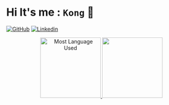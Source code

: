 Hi It's me :  `Kong` 👋
==========================================================================================================================================

<a href="https://medium.com/@nolthawatkong"><img alt="GitHub" src="https://img.shields.io/badge/Medium-12100E?logo=medium&logoColor=white&logoWidth=30 "/></a>
<a href="https://www.linkedin.com/in/nolthawat-kietsaro-905912193/"><img alt="Linkedin" src="https://img.shields.io/badge/LinkedIn-0077B5?&logo=linkedin&logoColor=white"/></a>

<p align="center">
<a href="http://www.github.com/nolthawatkie"> 
  
<img style="height:10rem;" src="https://github-readme-stats.vercel.app/api/top-langs/?username=nolthawatkie&hide=jupyter%20%notebook,ruby&bg_color=000046&title_color=f5f5dc&hide_border=true&langs_count=6&text_color=f5f5dc&layout=compact&locale=en&custom_title=Most%20%Languages%20%Used" alt="Most Language Used" />
  
<img style="height:10rem;" src="https://github-readme-streak-stats.herokuapp.com/?user=nolthawatkie&background=000046&show_icons=true&hide_border=true&dates=f5f5dc&sideLabels=f5f5dc&sideNums=f5f5dc&currStreakNum=f5f5dc"/>
</a>
<p/>
